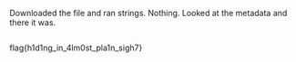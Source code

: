 Downloaded the file and ran strings. Nothing. Looked at the metadata and there it was.

<img src=''>

flag{h1d1ng_in_4lm0st_pla1n_sigh7}